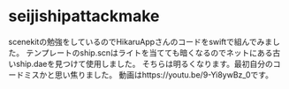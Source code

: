 # seijishipattackmake
scenekitの勉強をしているのでHikaruAppさんのコードをswiftで組んでみました。
テンプレートのship.scnはライトを当てても暗くなるのでネットにある古いship.daeを見つけて使用しました。
そちらは明るくなります。最初自分のコードミスかと思い焦りました。
動画はhttps://youtu.be/9-Yi8ywBz_0です。
